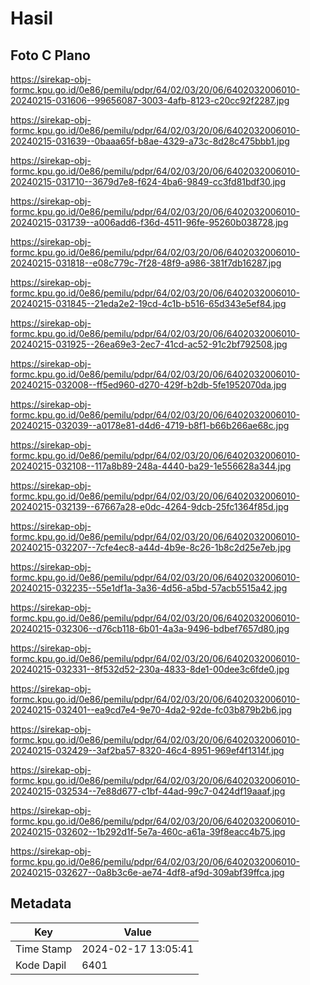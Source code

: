 # Hasil

## Foto C Plano

https://sirekap-obj-formc.kpu.go.id/0e86/pemilu/pdpr/64/02/03/20/06/6402032006010-20240215-031606--99656087-3003-4afb-8123-c20cc92f2287.jpg

https://sirekap-obj-formc.kpu.go.id/0e86/pemilu/pdpr/64/02/03/20/06/6402032006010-20240215-031639--0baaa65f-b8ae-4329-a73c-8d28c475bbb1.jpg

https://sirekap-obj-formc.kpu.go.id/0e86/pemilu/pdpr/64/02/03/20/06/6402032006010-20240215-031710--3679d7e8-f624-4ba6-9849-cc3fd81bdf30.jpg

https://sirekap-obj-formc.kpu.go.id/0e86/pemilu/pdpr/64/02/03/20/06/6402032006010-20240215-031739--a006add6-f36d-4511-96fe-95260b038728.jpg

https://sirekap-obj-formc.kpu.go.id/0e86/pemilu/pdpr/64/02/03/20/06/6402032006010-20240215-031818--e08c779c-7f28-48f9-a986-381f7db16287.jpg

https://sirekap-obj-formc.kpu.go.id/0e86/pemilu/pdpr/64/02/03/20/06/6402032006010-20240215-031845--21eda2e2-19cd-4c1b-b516-65d343e5ef84.jpg

https://sirekap-obj-formc.kpu.go.id/0e86/pemilu/pdpr/64/02/03/20/06/6402032006010-20240215-031925--26ea69e3-2ec7-41cd-ac52-91c2bf792508.jpg

https://sirekap-obj-formc.kpu.go.id/0e86/pemilu/pdpr/64/02/03/20/06/6402032006010-20240215-032008--ff5ed960-d270-429f-b2db-5fe1952070da.jpg

https://sirekap-obj-formc.kpu.go.id/0e86/pemilu/pdpr/64/02/03/20/06/6402032006010-20240215-032039--a0178e81-d4d6-4719-b8f1-b66b266ae68c.jpg

https://sirekap-obj-formc.kpu.go.id/0e86/pemilu/pdpr/64/02/03/20/06/6402032006010-20240215-032108--117a8b89-248a-4440-ba29-1e556628a344.jpg

https://sirekap-obj-formc.kpu.go.id/0e86/pemilu/pdpr/64/02/03/20/06/6402032006010-20240215-032139--67667a28-e0dc-4264-9dcb-25fc1364f85d.jpg

https://sirekap-obj-formc.kpu.go.id/0e86/pemilu/pdpr/64/02/03/20/06/6402032006010-20240215-032207--7cfe4ec8-a44d-4b9e-8c26-1b8c2d25e7eb.jpg

https://sirekap-obj-formc.kpu.go.id/0e86/pemilu/pdpr/64/02/03/20/06/6402032006010-20240215-032235--55e1df1a-3a36-4d56-a5bd-57acb5515a42.jpg

https://sirekap-obj-formc.kpu.go.id/0e86/pemilu/pdpr/64/02/03/20/06/6402032006010-20240215-032306--d76cb118-6b01-4a3a-9496-bdbef7657d80.jpg

https://sirekap-obj-formc.kpu.go.id/0e86/pemilu/pdpr/64/02/03/20/06/6402032006010-20240215-032331--8f532d52-230a-4833-8de1-00dee3c6fde0.jpg

https://sirekap-obj-formc.kpu.go.id/0e86/pemilu/pdpr/64/02/03/20/06/6402032006010-20240215-032401--ea9cd7e4-9e70-4da2-92de-fc03b879b2b6.jpg

https://sirekap-obj-formc.kpu.go.id/0e86/pemilu/pdpr/64/02/03/20/06/6402032006010-20240215-032429--3af2ba57-8320-46c4-8951-969ef4f1314f.jpg

https://sirekap-obj-formc.kpu.go.id/0e86/pemilu/pdpr/64/02/03/20/06/6402032006010-20240215-032534--7e88d677-c1bf-44ad-99c7-0424df19aaaf.jpg

https://sirekap-obj-formc.kpu.go.id/0e86/pemilu/pdpr/64/02/03/20/06/6402032006010-20240215-032602--1b292d1f-5e7a-460c-a61a-39f8eacc4b75.jpg

https://sirekap-obj-formc.kpu.go.id/0e86/pemilu/pdpr/64/02/03/20/06/6402032006010-20240215-032627--0a8b3c6e-ae74-4df8-af9d-309abf39ffca.jpg


## Metadata

| Key        | Value               |
| ---------- | ------------------- |
| Time Stamp | 2024-02-17 13:05:41 |
| Kode Dapil | 6401                |



